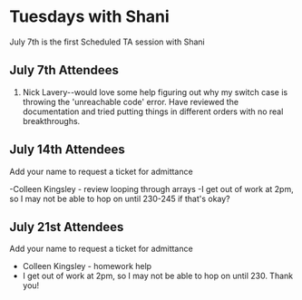 # Tuesdays with Shani

July 7th is the first Scheduled TA session with Shani

## July 7th Attendees



1. Nick Lavery--would love some help figuring out why my switch case is throwing the 'unreachable code' error. Have reviewed the documentation and tried putting things in different orders with no real breakthroughs. 


 ## July 14th Attendees

Add your name to request a ticket for admittance

 -Colleen Kingsley - review looping through arrays
 -I get out of work at 2pm, so I may not be able to hop on until 230-245 if that's okay?
 
 ## July 21st Attendees

 Add your name to request a ticket for admittance

 - Colleen Kingsley - homework help
 - I get out of work at 2pm, so I may not be able to hop on until 230. Thank you!